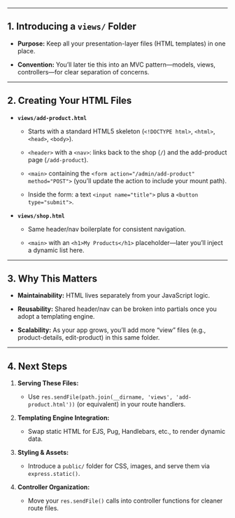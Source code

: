 

---

## 1. Introducing a `views/` Folder

- **Purpose:** Keep all your presentation-layer files (HTML templates) in one place.
    
- **Convention:** You’ll later tie this into an MVC pattern—models, views, controllers—for clear separation of concerns.
    

---

## 2. Creating Your HTML Files

- **`views/add-product.html`**
    
    - Starts with a standard HTML5 skeleton (`<!DOCTYPE html>`, `<html>`, `<head>`, `<body>`).
        
    - `<header>` with a `<nav>`: links back to the shop (`/`) and the add-product page (`/add-product`).
        
    - `<main>` containing the `<form action="/admin/add-product" method="POST">` (you’ll update the action to include your mount path).
        
    - Inside the form: a text `<input name="title">` plus a `<button type="submit">`.
        
- **`views/shop.html`**
    
    - Same header/nav boilerplate for consistent navigation.
        
    - `<main>` with an `<h1>My Products</h1>` placeholder—later you’ll inject a dynamic list here.
        

---

## 3. Why This Matters

- **Maintainability:** HTML lives separately from your JavaScript logic.
    
- **Reusability:** Shared header/nav can be broken into partials once you adopt a templating engine.
    
- **Scalability:** As your app grows, you’ll add more “view” files (e.g., product-details, edit-product) in this same folder.
    

---

## 4. Next Steps

1. **Serving These Files:**
    
    - Use `res.sendFile(path.join(__dirname, 'views', 'add-product.html'))` (or equivalent) in your route handlers.
        
2. **Templating Engine Integration:**
    
    - Swap static HTML for EJS, Pug, Handlebars, etc., to render dynamic data.
        
3. **Styling & Assets:**
    
    - Introduce a `public/` folder for CSS, images, and serve them via `express.static()`.
        
4. **Controller Organization:**
    
    - Move your `res.sendFile()` calls into controller functions for cleaner route files.
        
